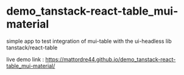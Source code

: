 # demo_tanstack-react-table_mui-material

simple app to test integration of mui-table with the ui-headless lib tanstack/react-table

live demo link : https://mattordre44.github.io/demo_tanstack-react-table_mui-material/ 
